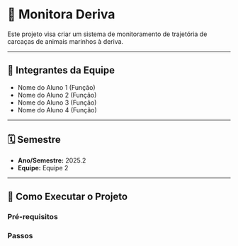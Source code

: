 # 📌 Monitora Deriva

Este projeto visa criar um sistema de monitoramento de trajetória de carcaças de animais marinhos à deriva.

---

## 👥 Integrantes da Equipe
- Nome do Aluno 1 (Função)  
- Nome do Aluno 2 (Função)  
- Nome do Aluno 3 (Função)  
- Nome do Aluno 4 (Função)  

---

## 🗓 Semestre
- **Ano/Semestre:** 2025.2  
- **Equipe:** Equipe 2  

---

## 🚀 Como Executar o Projeto

### Pré-requisitos

### Passos

